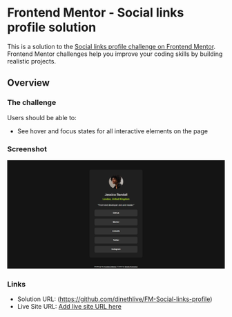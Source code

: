 # Frontend Mentor - Social links profile solution

This is a solution to the [Social links profile challenge on Frontend Mentor](https://www.frontendmentor.io/challenges/social-links-profile-UG32l9m6dQ). Frontend Mentor challenges help you improve your coding skills by building realistic projects.

## Overview

### The challenge

Users should be able to:

- See hover and focus states for all interactive elements on the page

### Screenshot

![](./social_links_profile.png)

### Links

- Solution URL: (https://github.com/dinethlive/FM-Social-links-profile)
- Live Site URL: [Add live site URL here](https://your-live-site-url.com)
